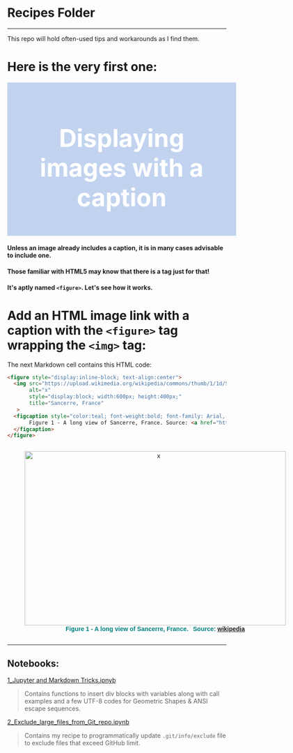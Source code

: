 # Recipes Folder
***

This repo will hold often-used tips and workarounds as I find them.

# Here is the very first one:
<div style="text-align:center;background:#c2d3ef;padding:16px;color:#ffffff;font-size:2em;width:98%"><h1>Displaying images with a caption</h1></div>

#### Unless an image already includes a caption, it is in many cases advisable to include one. 
#### Those familiar with HTML5 may know that there is a tag just for that!  

#### It's aptly named `<figure>`. Let's see how it works.

# Add an HTML image link with a caption with the `<figure>` tag wrapping the `<img>` tag:   
The next Markdown cell contains this HTML code:
```html
<figure style="display:inline-block; text-align:center">
  <img src="https://upload.wikimedia.org/wikipedia/commons/thumb/1/1d/Sancerre_france.jpg/405px-Sancerre_france.jpg" 
       alt="x"
       style="display:block; width:600px; height:400px;"
       title="Sancerre, France"
   >
  <figcaption style="color:teal; font-weight:bold; font-family: Arial, Helvetica, sans-serif;">
       Figure 1 - A long view of Sancerre, France. Source: <a href="https://en.wikipedia.org/wiki/Sancerre">wikipedia</a>
  </figcaption>
</figure>
```

<figure style="display:inline-block; text-align:center">
  <img src="https://upload.wikimedia.org/wikipedia/commons/thumb/1/1d/Sancerre_france.jpg/405px-Sancerre_france.jpg" 
       alt="x"
       style="display:block; width:600px; height:400px;"
       title="Sancerre, France">
  <figcaption style="color:teal; font-weight:bold; font-family: Arial, Helvetica, sans-serif;">
             Figure 1 - A long view of Sancerre, France. &ensp;Source: <a href="https://en.wikipedia.org/wiki/Sancerre">wikipedia</a>
  </figcaption>
</figure>

***
## Notebooks:
[1_Jupyter and Markdown Tricks.ipnyb](https://nbviewer.jupyter.org/github/CatChenal/Jupyter_Sphere/blob/master/Recipes/1_Jupyter_and_Markdown_Tricks.ipynb)
> Contains functions to insert div blocks with variables along with call examples and a few UTF-8 codes for Geometric Shapes & ANSI escape sequences.

[2_Exclude_large_files_from_Git_repo.ipynb](https://nbviewer.jupyter.org/github/CatChenal/Jupyter_Sphere/blob/master/Recipes/2_Exclude_large_files_from_Git_repo.ipynb)
> Contains my recipe to programmatically update `.git/info/exclude` file to exclude files that exceed GitHub limit.
